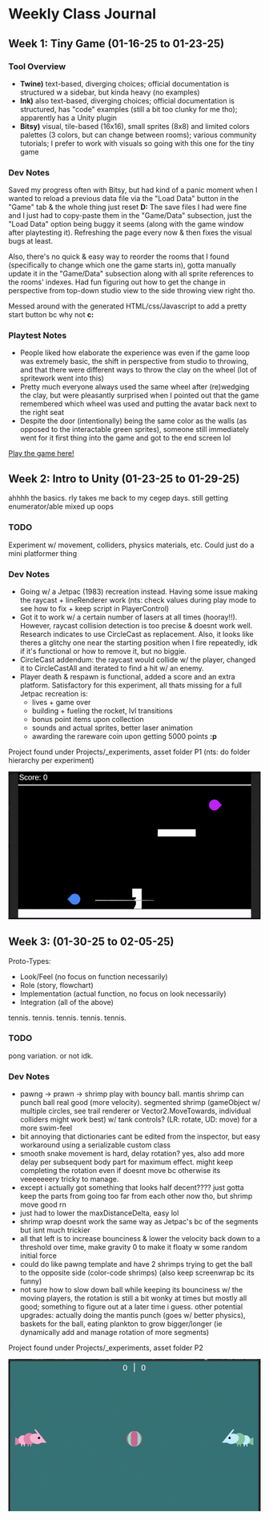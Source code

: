 # Weekly Class Journal

## Week 1: Tiny Game (01-16-25 to 01-23-25)
### Tool Overview
- **Twine)** text-based, diverging choices; official documentation is structured w a sidebar, but kinda heavy (no examples)
- **Ink)** also text-based, diverging choices; official documentation is structured, has "code" examples (still a bit too clunky for me tho); apparently has a Unity plugin
- **Bitsy)** visual, tile-based (16x16), small sprites (8x8) and limited colors palettes (3 colors, but can change between rooms); various community tutorials; I prefer to work with visuals so going with this one for the tiny game

### Dev Notes
Saved my progress often with Bitsy, but had kind of a panic moment when I wanted to reload a previous data file via the "Load Data" button in the "Game" tab & the whole thing just reset **D:** The save files I had were fine and I just had to copy-paste them in the "Game/Data" subsection, just the "Load Data" option being buggy it seems (along with the game window after playtesting it). Refreshing the page every now & then fixes the visual bugs at least.

Also, there's no quick & easy way to reorder the rooms that I found (specifically to change which one the game starts in), gotta manually update it in the "Game/Data" subsection along with all sprite references to the rooms' indexes. Had fun figuring out how to get the change in perspective from top-down studio view to the side throwing view right tho.

Messed around with the generated HTML/css/Javascript to add a pretty start button bc why not **c:**

### Playtest Notes
- People liked how elaborate the experience was even if the game loop was extremely basic, the shift in perspective from studio to throwing, and that there were different ways to throw the clay on the wheel (lot of spritework went into this)
- Pretty much everyone always used the same wheel after (re)wedging the clay, but were pleasantly surprised when I pointed out that the game remembered which wheel was used and putting the avatar back next to the right seat
- Despite the door (intentionally) being the same color as the walls (as opposed to the interactable green sprites), someone still immediately went for it first thing into the game and got to the end screen lol

[Play the game here!](https://zettamarge.github.io/cart-315/Projects/1_TinyGame/POTTERY_GOBLIN.html)

## Week 2: Intro to Unity (01-23-25 to 01-29-25)
ahhhh the basics. rly takes me back to my cegep days. still getting enumerator/able mixed up oops

### TODO
Experiment w/ movement, colliders, physics materials, etc. Could just do a mini platformer thing

### Dev Notes
- Going w/ a Jetpac (1983) recreation instead. Having some issue making the raycast + lineRenderer work (nts: check values during play mode to see how to fix + keep script in PlayerControl)
- Got it to work w/ a certain number of lasers at all times (hooray!!). However, raycast collision detection is too precise & doesnt work well. Research indicates to use CircleCast as replacement. Also, it looks like theres a glitchy one near the starting position when I fire repeatedly, idk if it's functional or how to remove it, but no biggie.
- CircleCast addendum: the raycast would collide w/ the player, changed it to CircleCastAll and iterated to find a hit w/ an enemy.
- Player death & respawn is functional, added a score and an extra platform. Satisfactory for this experiment, all thats missing for a full Jetpac recreation is:
    - lives + game over
    - building + fueling the rocket, lvl transitions
    - bonus point items upon collection
    - sounds and actual sprites, better laser animation
    - awarding the rareware coin upon getting 5000 points **:p**

Project found under Projects/_experiments, asset folder P1 (nts: do folder hierarchy per experiment)

![Jetpac Prototype](./Media/P1-Jetpac.gif)

## Week 3: (01-30-25 to 02-05-25)
Proto-Types:
- Look/Feel (no focus on function necessarily)
- Role (story, flowchart)
- Implementation (actual function, no focus on look necessarily)
- Integration (all of the above)

tennis. tennis. tennis. tennis. tennis.

### TODO
pong variation. or not idk.

### Dev Notes
- pawng -> prawn -> shrimp play with bouncy ball. mantis shrimp can punch ball real good (more velocity). segmented shrimp (gameObject w/ multiple circles, see trail renderer or Vector2.MoveTowards, individual colliders might work best) w/ tank controls? (LR: rotate, UD: move) for a more swim-feel
- bit annoying that dictionaries cant be edited from the inspector, but easy workaround using a serializable custom class
- smooth snake movement is hard, delay rotation? yes, also add more delay per subsequent body part for maximum effect. might keep completing the rotation even if doesnt move bc otherwise its veeeeeeery tricky to manage.
- except i actually got something that looks half decent???? just gotta keep the parts from going too far from each other now tho, but shrimp move good rn
- just had to lower the maxDistanceDelta, easy lol
- shrimp wrap doesnt work the same way as Jetpac's bc of the segments but isnt much trickier
- all that left is to increase bounciness & lower the velocity back down to a threshold over time, make gravity 0 to make it floaty w some random initial force
- could do like pawng template and have 2 shrimps trying to get the ball to the opposite side (color-code shrimps) (also keep screenwrap bc its funny)
- not sure how to slow down ball while keeping its bounciness w/ the moving players, the rotation is still a bit wonky at times but mostly all good; something to figure out at a later time i guess. other potential upgrades: actually doing the mantis punch (goes w/ better physics), baskets for the ball, eating plankton to grow bigger/longer (ie dynamically add and manage rotation of more segments)

Project found under Projects/_experiments, asset folder P2

![Prawng Prototype](./Media/P2-Prawng.gif)